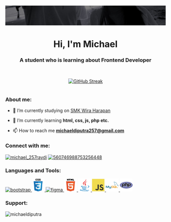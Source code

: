 <div align="center" dir="auto" width="500px" height="100%">
  
[![MasterHead](https://raw.githubusercontent.com/michaeldiputra/michaeldiputra/main/pictures/banner-2.jpg)](https://github.com/michaeldiputra)

</div>

<h1 align="center">Hi, I'm Michael</h1>
<h3 align="center">A student who is learning about Frontend Developer</h3>
<br>

<div align="center" dir="auto">

[![GitHub Streak](https://streak-stats.demolab.com?user=michaeldiputra&theme=transparent&hide_border=true&mode=weekly&card_width=500)](https://git.io/streak-stats)

</div>
<h1 align="center"></h1>
<h3 align="left">About me:</h3>

- 🔭 I’m currently studying on [SMK Wira Harapan](https://smkwiraharapan.sch.id/)

- 🌱 I’m currently learning **html, css, js, php etc.**

- 📫 How to reach me **michaeldiputra257@gmail.com**

<h3 align="left">Connect with me:</h3>
<p align="left">
<a href="https://instagram.com/michael_257raydi" target="blank"><img align="center" src="https://raw.githubusercontent.com/rahuldkjain/github-profile-readme-generator/master/src/images/icons/Social/instagram.svg" alt="michael_257raydi" height="30" width="40" /></a>
<a href="https://discord.gg/560746988753256448" target="blank"><img align="center" src="https://raw.githubusercontent.com/rahuldkjain/github-profile-readme-generator/master/src/images/icons/Social/discord.svg" alt="560746988753256448" height="30" width="40" /></a>
</p>

<h3 align="left">Languages and Tools:</h3>
<p align="left"> <a href="https://getbootstrap.com" target="_blank" rel="noreferrer"> <img src="https://getbootstrap.com/docs/5.0/assets/brand/bootstrap-logo.svg" alt="bootstrap" width="50" height="40"/> </a> <a href="https://www.w3schools.com/css/" target="_blank" rel="noreferrer"> <img src="https://raw.githubusercontent.com/devicons/devicon/master/icons/css3/css3-original-wordmark.svg" alt="css3" width="40" height="40"/> </a> <a href="https://www.figma.com/" target="_blank" rel="noreferrer"> <img src="https://www.vectorlogo.zone/logos/figma/figma-icon.svg" alt="figma" width="40" height="40"/> </a> <a href="https://www.w3.org/html/" target="_blank" rel="noreferrer"> <img src="https://raw.githubusercontent.com/devicons/devicon/master/icons/html5/html5-original-wordmark.svg" alt="html5" width="40" height="40"/> </a> <a href="https://www.java.com" target="_blank" rel="noreferrer"> <img src="https://raw.githubusercontent.com/devicons/devicon/master/icons/java/java-original.svg" alt="java" width="40" height="40"/> </a> <a href="https://developer.mozilla.org/en-US/docs/Web/JavaScript" target="_blank" rel="noreferrer"> <img src="https://raw.githubusercontent.com/devicons/devicon/master/icons/javascript/javascript-original.svg" alt="javascript" width="40" height="40"/> </a> <a href="https://www.mysql.com/" target="_blank" rel="noreferrer"> <img src="https://raw.githubusercontent.com/devicons/devicon/master/icons/mysql/mysql-original-wordmark.svg" alt="mysql" width="40" height="40"/> </a> <a href="https://www.php.net" target="_blank" rel="noreferrer"> <img src="https://raw.githubusercontent.com/devicons/devicon/master/icons/php/php-original.svg" alt="php" width="40" height="40"/> </a> </p>

<h3 align="left">Support:</h3>
<p><a href="https://www.buymeacoffee.com/michaeldiputra"> <img align="left" src="https://cdn.buymeacoffee.com/buttons/v2/default-yellow.png" height="50" width="210" alt="michaeldiputra" /></a></p>

